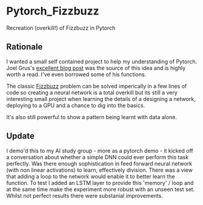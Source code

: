 # Pytorch_Fizzbuzz
Recreation (overkill!) of Fizzbuzz in Pytorch

## Rationale

I wanted a small self contained project to help my understanding of Pytorch.
Joel Grus's [excellent blog post](https://joelgrus.com/2016/05/23/fizz-buzz-in-tensorflow/) was the source of this idea and is highly worth a read. I've even borrowed some of his functions.

The classic [Fizzbuzz](https://en.wikipedia.org/wiki/Fizz_buzz) problem can be solved imperically in a few lines of code so creating a neural network is a total overkill but its still a very interesting small project when learning the details of a designing a network, deploying to a GPU and a chance to dig into the basics. 

It's also still powerful to show a pattern being learnt with data alone. 

## Update

I demo'd this to my AI study group - more as a pytorch demo - it kicked off a conversation about whether a simple DNN could ever perform this task perfectly. Was there enough sophistication in feed forward neural network (with non linear activations) to learn, effectively division. There was a view that adding a loop to the network would enable it to better learn the function. To test I added an LSTM layer to provide this 'memory' / loop and at the same time make the experiment more robust with an unseen test set.
Whilst not perfect results there were substanial improvements. 

